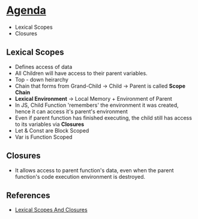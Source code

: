 # [Agenda](../Javascript/3.js)
* Lexical Scopes
* Closures


## Lexical Scopes
- Defines access of data
- All Children will have access to their parent variables.
- Top - down heirarchy
- Chain that forms from Grand-Child -> Child -> Parent is called  **Scope Chain**
- **Lexical Environment** -> Local Memory + Environment of Parent
- In JS, Child Function 'remembers' the environment it was created, hence it can access it's parent's environment
- Even if parent function has finished executing, the child still has access to its variables via **Closures**
- Let & Const are Block Scoped
- Var is Function Scoped

## Closures
- It allows access to parent function's data, even when the parent function's code execution environment is destroyed. 





## References
- [Lexical Scopes And Closures](https://dev.to/antonzo/lexical-scope-lexical-environment-execution-context-closure-in-javascript-5bn6)